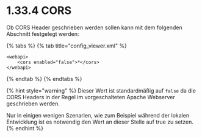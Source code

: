 # 1.33.4 CORS

Ob CORS Header geschrieben werden sollen kann mit dem folgenden Abschnitt festgelegt werden:

{% tabs %}
{% tab title="config\_viewer.xml" %}
```markup
<webapi>
    <cors enabled="false">*</cors>
</webapi>
```
{% endtab %}
{% endtabs %}

{% hint style="warning" %}
Dieser Wert ist standardmäßig auf `false` da die CORS Headers in der Regel im vorgeschalteten Apache Webserver geschrieben werden.

Nur in einigen wenigen Szenarien, wie zum Beispiel während der lokalen Entwicklung ist es notwendig den Wert an dieser Stelle auf true zu setzen.
{% endhint %}

